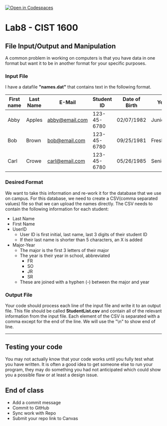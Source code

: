 [![Open in Codespaces](https://classroom.github.com/assets/launch-codespace-2972f46106e565e64193e422d61a12cf1da4916b45550586e14ef0a7c637dd04.svg)](https://classroom.github.com/open-in-codespaces?assignment_repo_id=21392981)
# Lab8 - CIST 1600

## File Input/Output and Manipulation

A common problem in working on computers is that you have data in one format but want it to be in another format for your specific purposes.

### Input File

I have a datafile **"names.dat"** that contains text in the following format.

| First name | Last Name | E-Mail | Student ID | Date of Birth | Year | Major |
|---|---|---|---|---|---|---|
| Abby | Apples | abby@email.com | 123-45-6780 | 02/07/1982 | Junior | Music |
| Bob | Brown | bob@email.com | 123-45-6780 | 09/25/1981 | Freshman | Civil Engineering |
| Carl | Crowe | carl@email.com | 123-45-6780 | 05/26/1985 | Senior | Cyber Security |

### Desired Format
We want to take this information and re-work it for the database that we use on campus. For this database, we need to create a CSV(comma separated values) file so that we can upload the names directly. The CSV needs to contain the following information for each student:
- Last Name
- First Name
- UserID
  - User ID is first initial, last name, last 3 digits of their student ID
  - If their last name is shorter than 5 characters, an X is added
- Major-Year
  - The major is the first 3 letters of their major
  - The year is their year in school, abbreviated
    - FR
    - SO
    - JR
    - SR
  - These are joined with a hyphen (-) between the major and year

### Output File
Your code should process each line of the input file and write it to an output file. This file should be called **StudentList.csv** and contain all of the relevant information from the input file. Each element of the CSV is separated with a comma except for the end of the line. We will use the "\n" to show end of line.

---
## Testing your code
You may not actually know that your code works until you fully test what you have written. It is often a good idea to get someone else to run your program, they may do something you had not anticipated which could show you a possible flaw or at least a design issue.

## End of class
- Add a commit message
- Commit to GitHub
- Sync work with Repo
- Submit your repo link to Canvas

